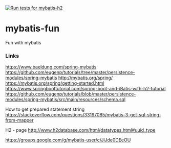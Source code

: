 [![Run tests for mybatis-h2](https://github.com/starnowski/mybatis-fun/actions/workflows/ci.yml/badge.svg)](https://github.com/starnowski/mybatis-fun/actions/workflows/ci.yml)


# mybatis-fun
Fun with mybatis


### Links
https://www.baeldung.com/spring-mybatis
https://github.com/eugenp/tutorials/tree/master/persistence-modules/spring-mybatis
http://mybatis.org/spring/
https://mybatis.org/spring/getting-started.html
https://www.springboottutorial.com/spring-boot-and-iBatis-with-h2-tutorial
https://github.com/eugenp/tutorials/blob/master/persistence-modules/spring-mybatis/src/main/resources/schema.sql

How to get prepared statement string
https://stackoverflow.com/questions/33197085/mybatis-3-get-sql-string-from-mapper 

H2 - page
http://www.h2database.com/html/datatypes.html#uuid_type


https://groups.google.com/g/mybatis-user/c/JlJde0DEeOU

